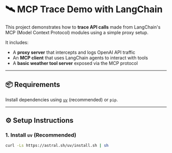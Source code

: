 # 🛰️ MCP Trace Demo with LangChain

This project demonstrates how to **trace API calls** made from LangChain's MCP (Model Context Protocol) modules using a simple proxy setup.

It includes:

- A **proxy server** that intercepts and logs OpenAI API traffic
- An **MCP client** that uses LangChain agents to interact with tools
- A **basic weather tool server** exposed via the MCP protocol

---

## 📦 Requirements

Install dependencies using [`uv`](https://github.com/astral-sh/uv) (recommended) or `pip`.

---

## ⚙️ Setup Instructions

### 1. Install `uv` (Recommended)

```bash
curl -Ls https://astral.sh/uv/install.sh | sh
